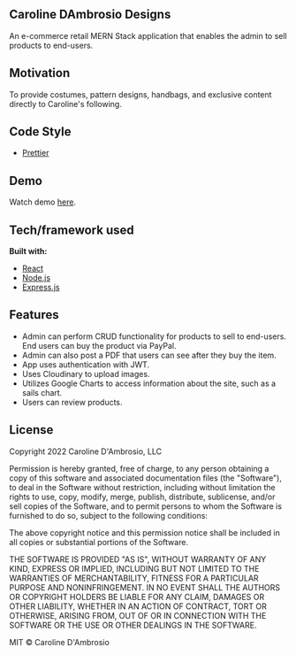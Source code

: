 ## Caroline DAmbrosio Designs
An e-commerce retail MERN Stack application that enables the admin to sell products to end-users.

## Motivation
To provide costumes, pattern designs, handbags, and exclusive content directly to Caroline's following.

## Code Style
- [Prettier](https://prettier.io/)

## Demo
Watch demo [here](https://www.youtube.com/watch?v=jw2Y2YCkvSc).

## Tech/framework used
<b>Built with:</b>
- [React](https://reactjs.org/)
- [Node.js](https://nodejs.org/en/)
- [Express.js](https://expressjs.com/)


## Features
- Admin can perform CRUD functionality for products to sell to end-users. End users can buy the product via PayPal.
- Admin can also post a PDF that users can see after they buy the item. 
- App uses authentication with JWT.
- Uses Cloudinary to upload images.
- Utilizes Google Charts to access information about the site, such as a sails chart.
- Users can review products.

## License
Copyright 2022 Caroline D'Ambrosio, LLC

Permission is hereby granted, free of charge, to any person obtaining a copy of this software and associated documentation files (the "Software"), to deal in the Software without restriction, including without limitation the rights to use, copy, modify, merge, publish, distribute, sublicense, and/or sell copies of the Software, and to permit persons to whom the Software is furnished to do so, subject to the following conditions:

The above copyright notice and this permission notice shall be included in all copies or substantial portions of the Software.

THE SOFTWARE IS PROVIDED "AS IS", WITHOUT WARRANTY OF ANY KIND, EXPRESS OR IMPLIED, INCLUDING BUT NOT LIMITED TO THE WARRANTIES OF MERCHANTABILITY, FITNESS FOR A PARTICULAR PURPOSE AND NONINFRINGEMENT. IN NO EVENT SHALL THE AUTHORS OR COPYRIGHT HOLDERS BE LIABLE FOR ANY CLAIM, DAMAGES OR OTHER LIABILITY, WHETHER IN AN ACTION OF CONTRACT, TORT OR OTHERWISE, ARISING FROM, OUT OF OR IN CONNECTION WITH THE SOFTWARE OR THE USE OR OTHER DEALINGS IN THE SOFTWARE.

MIT © Caroline D'Ambrosio
